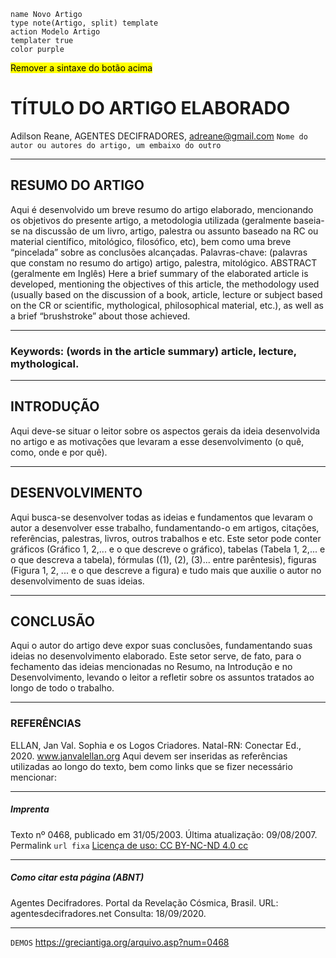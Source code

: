 ```button
name Novo Artigo  
type note(Artigo, split) template
action Modelo Artigo 
templater true
color purple
```

<Mark>Remover a sintaxe do botão acima</Mark>

# TÍTULO DO ARTIGO ELABORADO

Adilson Reane, AGENTES DECIFRADORES, adreane@gmail.com
``Nome do autor ou autores do artigo, um embaixo do outro``

---
## RESUMO DO ARTIGO
Aqui é desenvolvido um breve resumo do artigo elaborado, mencionando os objetivos do presente artigo, a metodologia utilizada (geralmente baseia-se na discussão de um livro, artigo, palestra ou assunto baseado na RC ou material científico, mitológico, filosófico, etc), bem como uma breve “pincelada” sobre as conclusões alcançadas.
Palavras-chave: (palavras que constam no resumo do artigo) artigo, palestra, mitológico.
ABSTRACT (geralmente em Inglês)
Here a brief summary of the elaborated article is developed, mentioning the objectives of this article, the methodology used (usually based on the discussion of a book, article, lecture or subject based on the CR or scientific, mythological, philosophical material, etc.), as well as a brief “brushstroke” about those achieved.

---
### Keywords: (words in the article summary) article, lecture, mythological.

---
## INTRODUÇÃO
Aqui deve-se situar o leitor sobre os aspectos gerais da ideia desenvolvida no artigo e as motivações que levaram a esse desenvolvimento (o quê, como, onde e por quê).

---
## DESENVOLVIMENTO
Aqui busca-se desenvolver todas as ideias e fundamentos que levaram o autor a desenvolver esse trabalho, fundamentando-o em artigos, citações, referências, palestras, livros, outros trabalhos e etc. Este setor pode conter gráficos (Gráfico 1, 2,... e o que descreve o gráfico), tabelas (Tabela 1, 2,... e o que descreva a tabela), fórmulas ((1), (2), (3)... entre parêntesis), figuras (Figura 1, 2, ... e o que descreve a figura) e tudo mais que auxilie o autor no desenvolvimento de suas ideias.

---
## CONCLUSÃO
Aqui o autor do artigo deve expor suas conclusões, fundamentando suas ideias no desenvolvimento elaborado. Este setor serve, de fato, para o fechamento das ideias mencionadas no Resumo, na Introdução e no Desenvolvimento, levando o leitor a refletir sobre os assuntos tratados ao longo de todo o trabalho.

---
### REFERÊNCIAS
ELLAN, Jan Val. Sophia e os Logos Criadores. Natal-RN: Conectar Ed., 2020.
www.janvalellan.org
Aqui devem ser inseridas as referências utilizadas ao longo do texto, bem como links que se fizer necessário mencionar:

---
##### Imprenta
Texto nº 0468, publicado em 31/05/2003. Última atualização: 09/08/2007.
Permalink ``url fixa``
[Licença de uso: CC BY-NC-ND 4.0  cc](https://creativecommons.org/licenses/by-nc-nd/4.0/deed.pt_BR)

---
##### Como citar esta página (ABNT)
Agentes Decifradores. Portal da Revelação Cósmica, Brasil. URL: agentesdecifradores.net Consulta: 18/09/2020.

---
``DEMOS``
https://greciantiga.org/arquivo.asp?num=0468
